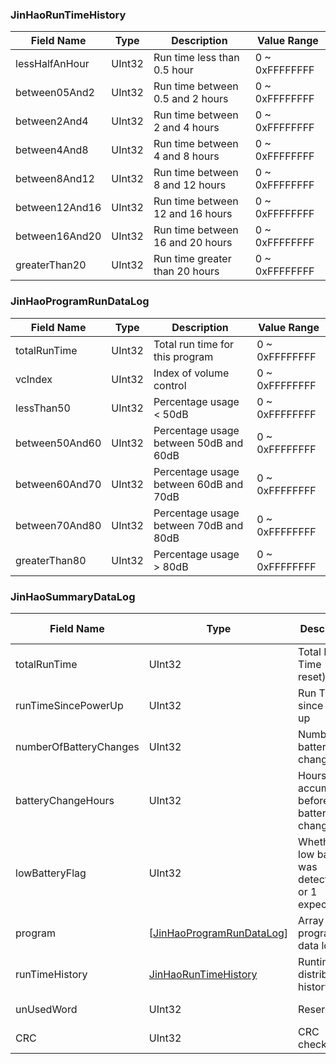 ### JinHaoRunTimeHistory

| Field Name        | Type   | Description                                   | Value Range      |
|-------------------|--------|-----------------------------------------------|------------------|
| lessHalfAnHour    | UInt32 | Run time less than 0.5 hour                   | 0 ~ 0xFFFFFFFF   |
| between05And2     | UInt32 | Run time between 0.5 and 2 hours              | 0 ~ 0xFFFFFFFF   |
| between2And4      | UInt32 | Run time between 2 and 4 hours                | 0 ~ 0xFFFFFFFF   |
| between4And8      | UInt32 | Run time between 4 and 8 hours                | 0 ~ 0xFFFFFFFF   |
| between8And12     | UInt32 | Run time between 8 and 12 hours               | 0 ~ 0xFFFFFFFF   |
| between12And16    | UInt32 | Run time between 12 and 16 hours              | 0 ~ 0xFFFFFFFF   |
| between16And20    | UInt32 | Run time between 16 and 20 hours              | 0 ~ 0xFFFFFFFF   |
| greaterThan20     | UInt32 | Run time greater than 20 hours                | 0 ~ 0xFFFFFFFF   |

### JinHaoProgramRunDataLog

| Field Name       | Type   | Description                                   | Value Range      |
|------------------|--------|-----------------------------------------------|------------------|
| totalRunTime     | UInt32 | Total run time for this program               | 0 ~ 0xFFFFFFFF   |
| vcIndex          | UInt32 | Index of volume control                       | 0 ~ 0xFFFFFFFF   |
| lessThan50       | UInt32 | Percentage usage < 50dB                        | 0 ~ 0xFFFFFFFF   |
| between50And60   | UInt32 | Percentage usage between 50dB and 60dB          | 0 ~ 0xFFFFFFFF   |
| between60And70   | UInt32 | Percentage usage between 60dB and 70dB          | 0 ~ 0xFFFFFFFF   |
| between70And80   | UInt32 | Percentage usage between 70dB and 80dB         | 0 ~ 0xFFFFFFFF   |
| greaterThan80    | UInt32 | Percentage usage > 80dB                       | 0 ~ 0xFFFFFFFF   |

### JinHaoSummaryDataLog

| Field Name            | Type                          | Description                                           | Value Range      |
|-----------------------|-------------------------------|-------------------------------------------------------|------------------|
| totalRunTime          | UInt32                        | Total Run Time (since reset)				                           | 0 ~ 0xFFFFFFFF   |
| runTimeSincePowerUp   | UInt32                        | Run Time since power up				                           | 0 ~ 0xFFFFFFFF   |
| numberOfBatteryChanges| UInt32                        | Number of battery changes                               | 0 ~ 0xFFFFFFFF   |
| batteryChangeHours    | UInt32                        | Hours accumulated before battery changes              | 0 ~ 0xFFFFFFFF   |
| lowBatteryFlag        | UInt32                        | Whether a low battery was detected (0 or 1 expected)  | 0 ~ 0xFFFFFFFF   |
| program               | [[JinHaoProgramRunDataLog](#jinhaoprogramrundatalog)]   | Array of 6 program run data logs                      | -                |
| runTimeHistory        | [JinHaoRunTimeHistory](#jinhaoruntimehistory)          | Runtime distribution history                          | -                |
| unUsedWord            | UInt32                        | Reserved                                              | 0 ~ 0xFFFFFFFF   |
| CRC                   | UInt32                        | CRC checksum                                          | 0 ~ 0xFFFFFFFF   |